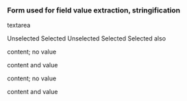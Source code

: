 ### Form used for field value extraction, stringification

textarea

Unselected Selected Unselected Selected Selected also

content; no value

content and value

content; no value

content and value
